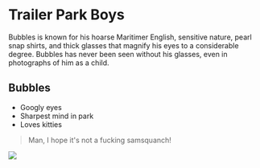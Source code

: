 # Trailer Park Boys
Bubbles is known for his hoarse Maritimer English, sensitive nature, pearl snap shirts, and thick glasses that magnify his eyes to a considerable degree. Bubbles has never been seen without his glasses, even in photographs of him as a child.
## Bubbles
* Googly eyes
* Sharpest mind in park
* Loves kitties
> Man, I hope it's not a fucking samsquanch!

<img src="https://upload.wikimedia.org/wikipedia/commons/0/02/Mike_Smith%2C_Bubbles%2C_April_2009.jpg"/>